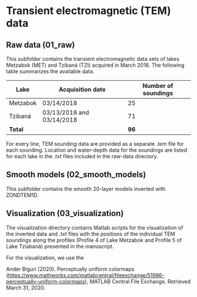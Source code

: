 # Transient electromagnetic (TEM) data

## Raw data (01_raw)
This subfolder contains the transient electromagnetic data sets of lakes Metzabok (MET) and Tzibaná (TZI) acquired in March 2018. The following table summarizes the available data.

| Lake | Acquisition date | Number of soundings |
| --- | --- | --- |
| Metzabok | 03/14/2018  | 25 |
| Tzibaná | 03/13/2018 and 03/14/2018 | 71 |
| **Total** | | **96** |

For every line, TEM sounding data are provided as a separate *.tem* file for each sounding. Location and water-depth data for the soundings are listed for each lake in the *.txt* files included in the raw-data directory. 

## Smooth models (02_smooth_models)
This subfolder contains the smooth 20-layer models inverted with ZONDTEM1D.

## Visualization (03_visualization)
The visualization directory contains Matlab scripts for the visualization of the inverted data and *.txt* files with the positions of the individual TEM soundings along the profiles (Profile 4 of Lake Metzabok and Profile 5 of Lake Tziabaná) presented in the manuscript.

For the visualization, we use the 

Ander Biguri (2020). Perceptually uniform colormaps (https://www.mathworks.com/matlabcentral/fileexchange/51986-perceptually-uniform-colormaps), MATLAB Central File Exchange. Retrieved March 31, 2020. 
